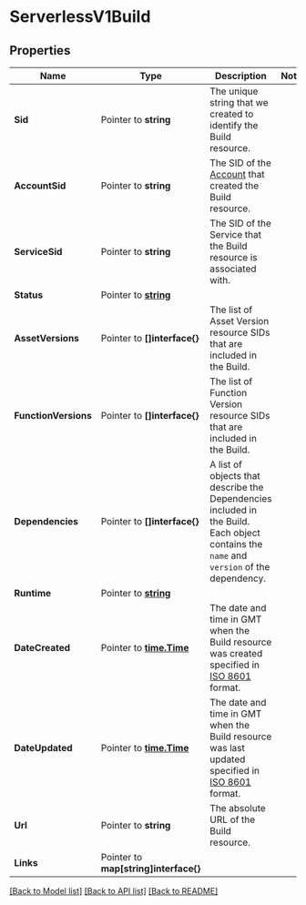 # ServerlessV1Build

## Properties

Name | Type | Description | Notes
------------ | ------------- | ------------- | -------------
**Sid** | Pointer to **string** | The unique string that we created to identify the Build resource. |
**AccountSid** | Pointer to **string** | The SID of the [Account](https://www.twilio.com/docs/iam/api/account) that created the Build resource. |
**ServiceSid** | Pointer to **string** | The SID of the Service that the Build resource is associated with. |
**Status** | Pointer to [**string**](BuildEnumStatus.md) |  |
**AssetVersions** | Pointer to **[]interface{}** | The list of Asset Version resource SIDs that are included in the Build. |
**FunctionVersions** | Pointer to **[]interface{}** | The list of Function Version resource SIDs that are included in the Build. |
**Dependencies** | Pointer to **[]interface{}** | A list of objects that describe the Dependencies included in the Build. Each object contains the `name` and `version` of the dependency. |
**Runtime** | Pointer to [**string**](BuildEnumRuntime.md) |  |
**DateCreated** | Pointer to [**time.Time**](time.Time.md) | The date and time in GMT when the Build resource was created specified in [ISO 8601](https://en.wikipedia.org/wiki/ISO_8601) format. |
**DateUpdated** | Pointer to [**time.Time**](time.Time.md) | The date and time in GMT when the Build resource was last updated specified in [ISO 8601](https://en.wikipedia.org/wiki/ISO_8601) format. |
**Url** | Pointer to **string** | The absolute URL of the Build resource. |
**Links** | Pointer to **map[string]interface{}** |  |

[[Back to Model list]](../README.md#documentation-for-models) [[Back to API list]](../README.md#documentation-for-api-endpoints) [[Back to README]](../README.md)


